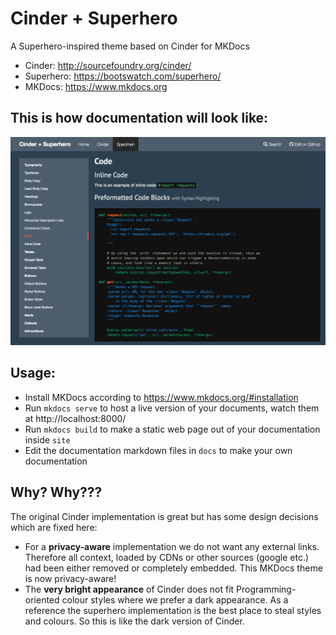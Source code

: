 # Cinder + Superhero

A Superhero-inspired theme based on Cinder for MKDocs

* Cinder: http://sourcefoundry.org/cinder/
* Superhero: https://bootswatch.com/superhero/
* MKDocs: https://www.mkdocs.org


## This is how documentation will look like:
![Screenshot](/docs/img/screenshot.png)


## Usage:
* Install MKDocs according to https://www.mkdocs.org/#installation
* Run `mkdocs serve` to host a live version of your documents, watch them at http://localhost:8000/
* Run `mkdocs build` to make a static web page out of your documentation inside `site`
* Edit the documentation markdown files in `docs` to make your own documentation

## Why? Why???
The original Cinder implementation is great but has some design decisions which are fixed here:

* For a **privacy-aware** implementation we do not want any external links. Therefore all context, loaded by CDNs or other sources (google etc.) had been either removed or completely embedded. This MKDocs theme is now privacy-aware!
* The **very bright appearance** of Cinder does not fit Programming-oriented colour styles where we prefer a dark appearance. As a reference the superhero implementation is the best place to steal styles and colours. So this is like the dark version of Cinder.

